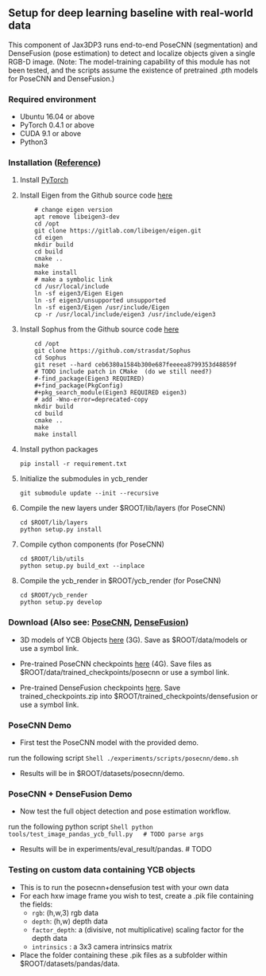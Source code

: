 ## Setup for deep learning baseline with real-world data

This component of Jax3DP3 runs end-to-end PoseCNN (segmentation) and DenseFusion (pose estimation) to detect and localize objects given a single RGB-D image. (Note: The model-training capability of this module has not been tested, and the scripts assume the existence of pretrained .pth models for PoseCNN and DenseFusion.)


### Required environment

- Ubuntu 16.04 or above
- PyTorch 0.4.1 or above
- CUDA 9.1 or above
- Python3

### Installation ([Reference](https://github.com/yuxng/PoseCNN/issues/73))

1. Install [PyTorch](https://pytorch.org/)

2. Install Eigen from the Github source code [here](https://github.com/eigenteam/eigen-git-mirror)

    ```Shell
        # change eigen version
        apt remove libeigen3-dev
        cd /opt
        git clone https://gitlab.com/libeigen/eigen.git
        cd eigen
        mkdir build
        cd build
        cmake ..
        make
        make install
        # make a symbolic link
        cd /usr/local/include
        ln -sf eigen3/Eigen Eigen
        ln -sf eigen3/unsupported unsupported
        ln -sf eigen3/Eigen /usr/include/Eigen
        cp -r /usr/local/include/eigen3 /usr/include/eigen3
    ```

3. Install Sophus from the Github source code [here](https://github.com/yuxng/Sophus)
    
    ```Shell
        cd /opt
        git clone https://github.com/strasdat/Sophus
        cd Sophus
        git reset --hard ceb6380a1584b300e687feeeea8799353d48859f
        # TODO include patch in CMake  (do we still need?)
        #-find_package(Eigen3 REQUIRED)
        #+find_package(PkgConfig)
        #+pkg_search_module(Eigen3 REQUIRED eigen3)
        # add -Wno-error=deprecated-copy
        mkdir build
        cd build
        cmake ..
        make
        make install
    ```

4. Install python packages
   ```Shell
   pip install -r requirement.txt
   ```

5. Initialize the submodules in ycb_render
   ```Shell
   git submodule update --init --recursive
   ```

6. Compile the new layers under $ROOT/lib/layers (for PoseCNN)
    ```Shell
    cd $ROOT/lib/layers
    python setup.py install
    ```

7. Compile cython components (for PoseCNN)
    ```Shell
    cd $ROOT/lib/utils
    python setup.py build_ext --inplace
    ```

8. Compile the ycb_render in $ROOT/ycb_render (for PoseCNN)
    ```Shell
    cd $ROOT/ycb_render
    python setup.py develop
    ```

### Download (Also see: [PoseCNN](https://github.com/NVlabs/PoseCNN-PyTorch#download), [DenseFusion](https://github.com/j96w/DenseFusion#datasets))

- 3D models of YCB Objects [here](https://drive.google.com/file/d/1PTNmhd-eSq0fwSPv0nvQN8h_scR1v-UJ/view?usp=sharing) (3G). Save as $ROOT/data/models or use a symbol link.

- Pre-trained PoseCNN checkpoints [here](https://drive.google.com/file/d/1-ECAkkTRfa1jJ9YBTzf04wxCGw6-m5d4/view?usp=sharing) (4G). Save files as $ROOT/data/trained_checkpoints/posecnn or use a symbol link.

- Pre-trained DenseFusion checkpoints [here](https://drive.google.com/drive/folders/19ivHpaKm9dOrr12fzC8IDFczWRPFxho7). Save trained_checkpoints.zip into $ROOT/trained_checkpoints/densefusion or use a symbol link.


### PoseCNN Demo

- First test the PoseCNN model with the provided demo.

run the following script
    ```Shell
    ./experiments/scripts/posecnn/demo.sh
    ```

- Results will be in $ROOT/datasets/posecnn/demo.

### PoseCNN + DenseFusion Demo

- Now test the full object detection and pose estimation workflow.

run the following python script
    ```Shell
    python tools/test_image_pandas_ycb_full.py   # TODO parse args
    ```
- Results will be in experiments/eval_result/pandas.  # TODO

### Testing on custom data containing YCB objects
- This is to run the posecnn+densefusion test with your own data
- For each hxw image frame you wish to test, create a .pik file containing the fields:
    - `rgb`: (h,w,3) rgb data
    - `depth`: (h,w) depth data
    - `factor_depth`: a (divisive, not multiplicative) scaling factor for the depth data
    - `intrinsics` : a 3x3 camera intrinsics matrix
- Place the folder containing these .pik files as a subfolder within $ROOT/datasets/pandas/data.